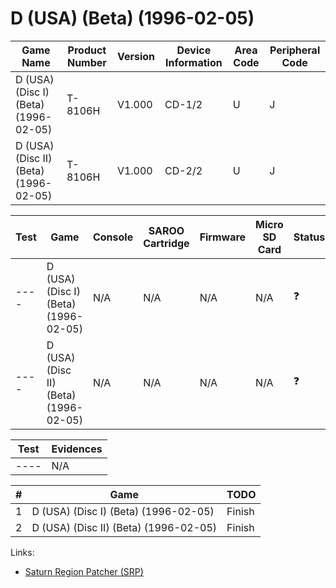 # D (USA) (Beta) (1996-02-05)

| Game Name                             | Product Number | Version | Device Information | Area Code | Peripheral Code |
| ------------------------------------- | -------------- | ------- | ------------------ | --------- | --------------- |
| D (USA) (Disc I) (Beta) (1996-02-05)  | T-8106H        | V1.000  | CD-1/2             | U         | J               |
| D (USA) (Disc II) (Beta) (1996-02-05) | T-8106H        | V1.000  | CD-2/2             | U         | J               |

| Test | Game                                  | Console | SAROO Cartridge | Firmware | Micro SD Card | Status     | Time Played |
| ---- | ------------------------------------- | ------- | --------------- | -------- | ------------- | ---------- | ----------- |
| ---- | D (USA) (Disc I) (Beta) (1996-02-05)  | N/A     | N/A             | N/A      | N/A           | :question: | N/A         |
| ---- | D (USA) (Disc II) (Beta) (1996-02-05) | N/A     | N/A             | N/A      | N/A           | :question: | N/A         |

| Test | Evidences |
| ---- | --------- |
| ---- | N/A       |

| #   | Game                                  | TODO   |
| --- | ------------------------------------- | ------ |
| 1   | D (USA) (Disc I) (Beta) (1996-02-05)  | Finish |
| 2   | D (USA) (Disc II) (Beta) (1996-02-05) | Finish |

Links:

- [Saturn Region Patcher (SRP)](https://segaxtreme.net/resources/saturn-region-patcher.81/download)
